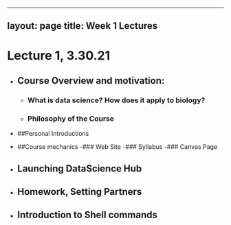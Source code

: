 
---
layout: page
title: Week 1 Lectures
---

# Lecture 1, 3.30.21

- ## Course Overview and motivation: 
    - ### What is data science? How does it apply to biology?
    - ### Philosophy of the Course 
    
- ##Personal Introductions
- ##Course mechanics 
    -### Web Site
    -### Syllabus
    -### Canvas Page
- ## Launching DataScience Hub
- ## Homework, Setting Partners
- ## Introduction to Shell commands
    
